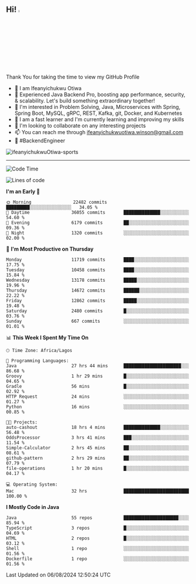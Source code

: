 <!-- BLOG-POST-LIST:START --><!-- BLOG-POST-LIST:END -->

## Hi! <img src="https://media.giphy.com/media/hvRJCLFzcasrR4ia7z/giphy.gif" width="4%"> 

Thank You for taking the time to view my GitHub Profile

- 👋 I am Ifeanyichukwu Otiwa
- 🚀 Experienced Java Backend Pro, boosting app performance, security, & scalability. Let's build something extraordinary together!
- 👀 I'm interested in Problem Solving, Java, Microservices with Spring, Spring Boot, MySQL, gRPC, REST, Kafka, git, Docker, and Kubernetes
- 🌱 I am a fast learner and I'm currently learning and improving my skills
- 💞️ I'm looking to collaborate on any interesting projects
- 📫 You can reach me through ifeanyichukwuotiwa.winson@gmail.com
- 🚀 #BackendEngineer

<p align="left" marginTop="10px"> <img src="https://komarev.com/ghpvc/?username=ifeanyichukwuOtiwa-sports&label=Profile%20views&color=0e75b6&style=for-the-badge" alt="ifeanyichukwuOtiwa-sports" /> </p>

***

<!--START_SECTION:waka-->
![Code Time](http://img.shields.io/badge/Code%20Time-2%2C738%20hrs%2018%20mins-blue)

![Lines of code](https://img.shields.io/badge/From%20Hello%20World%20I%27ve%20Written-15.4%20million%20lines%20of%20code-blue)

**I'm an Early 🐤** 

```text
🌞 Morning                22482 commits       █████████░░░░░░░░░░░░░░░░   34.05 % 
🌆 Daytime                36055 commits       ██████████████░░░░░░░░░░░   54.60 % 
🌃 Evening                6179 commits        ██░░░░░░░░░░░░░░░░░░░░░░░   09.36 % 
🌙 Night                  1320 commits        ░░░░░░░░░░░░░░░░░░░░░░░░░   02.00 % 
```
📅 **I'm Most Productive on Thursday** 

```text
Monday                   11719 commits       ████░░░░░░░░░░░░░░░░░░░░░   17.75 % 
Tuesday                  10458 commits       ████░░░░░░░░░░░░░░░░░░░░░   15.84 % 
Wednesday                13178 commits       █████░░░░░░░░░░░░░░░░░░░░   19.96 % 
Thursday                 14672 commits       ██████░░░░░░░░░░░░░░░░░░░   22.22 % 
Friday                   12862 commits       █████░░░░░░░░░░░░░░░░░░░░   19.48 % 
Saturday                 2480 commits        █░░░░░░░░░░░░░░░░░░░░░░░░   03.76 % 
Sunday                   667 commits         ░░░░░░░░░░░░░░░░░░░░░░░░░   01.01 % 
```


📊 **This Week I Spent My Time On** 

```text
🕑︎ Time Zone: Africa/Lagos

💬 Programming Languages: 
Java                     27 hrs 44 mins      ██████████████████████░░░   86.68 % 
Groovy                   1 hr 29 mins        █░░░░░░░░░░░░░░░░░░░░░░░░   04.65 % 
Gradle                   56 mins             █░░░░░░░░░░░░░░░░░░░░░░░░   02.92 % 
HTTP Request             24 mins             ░░░░░░░░░░░░░░░░░░░░░░░░░   01.27 % 
Python                   16 mins             ░░░░░░░░░░░░░░░░░░░░░░░░░   00.85 % 

🐱‍💻 Projects: 
auto-cashout             18 hrs 4 mins       ██████████████░░░░░░░░░░░   56.48 % 
OddsProcessor            3 hrs 41 mins       ███░░░░░░░░░░░░░░░░░░░░░░   11.54 % 
Simple-Calculator        2 hrs 45 mins       ██░░░░░░░░░░░░░░░░░░░░░░░   08.61 % 
github-pattern           2 hrs 29 mins       ██░░░░░░░░░░░░░░░░░░░░░░░   07.79 % 
file-operations          1 hr 20 mins        █░░░░░░░░░░░░░░░░░░░░░░░░   04.17 % 

💻 Operating System: 
Mac                      32 hrs              █████████████████████████   100.00 % 
```

**I Mostly Code in Java** 

```text
Java                     55 repos            █████████████████████░░░░   85.94 % 
TypeScript               3 repos             █░░░░░░░░░░░░░░░░░░░░░░░░   04.69 % 
HTML                     2 repos             █░░░░░░░░░░░░░░░░░░░░░░░░   03.12 % 
Shell                    1 repo              ░░░░░░░░░░░░░░░░░░░░░░░░░   01.56 % 
Dockerfile               1 repo              ░░░░░░░░░░░░░░░░░░░░░░░░░   01.56 % 
```




 Last Updated on 06/08/2024 12:50:24 UTC
<!--END_SECTION:waka-->

<!--
<p align="center">
![trophy](https://github-profile-trophy.vercel.app/?username=ifeanyichukwuOtiwa-sports&theme=onedark) (https://github.com/ryo-ma/github-profile-trophy)
</p>
-->

<!---
ifeanyi-otiwa/ifeanyi-otiwa is a ✨ special ✨ repository because its `README.md` (this file) appears on your GitHub profile.
You can click the Preview link to take a look at your changes.
--->
